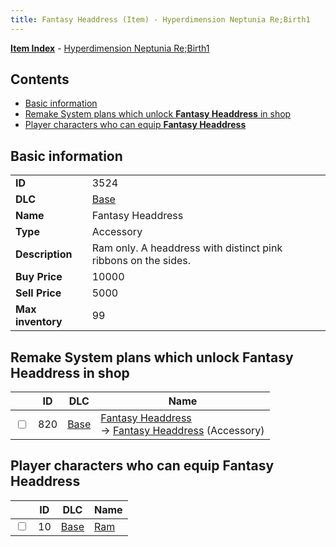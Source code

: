 ```yaml
---
title: Fantasy Headdress (Item) - Hyperdimension Neptunia Re;Birth1
---
```


[**Item Index**](/neptunia/rb1/item/index.html) - [Hyperdimension Neptunia Re;Birth1](/neptunia/rb1)

## Contents

- [Basic information](#basic-information)
- [Remake System plans which unlock **Fantasy Headdress** in shop](#remake-system-plans-which-unlock-fantasy-headdress-in-shop)
- [Player characters who can equip **Fantasy Headdress**](#player-characters-who-can-equip-fantasy-headdress)
## Basic information

|   |   |
| -- | -- |
| **ID** | 3524 |
| **DLC** | [Base](/neptunia/rb1/dlc/1-base.html) |
| **Name** | Fantasy Headdress |
| **Type** | Accessory |
| **Description** | Ram only. A headdress with distinct pink ribbons on the sides. |
| **Buy Price** | 10000 |
| **Sell Price** | 5000 |
| **Max inventory** | 99 |


## Remake System plans which unlock **Fantasy Headdress** in shop

|    | ID | DLC | Name |
| -- | -- | --- | ---- |
| <input type="checkbox" id="rb1-remake-1-820" class="trackbox" /> | 820 | [Base](/neptunia/rb1/dlc/1-base.html) | [Fantasy Headdress](/neptunia/rb1/remake/1-820-fantasy-headdress.html)<br /> → [Fantasy Headdress](/neptunia/rb1/item/1-3524-fantasy-headdress.html) (Accessory) |


## Player characters who can equip **Fantasy Headdress**

|    | ID | DLC | Name |
| -- | -- | --- | ---- |
| <input type="checkbox" id="rb1-player-1-10" class="trackbox" /> | 10 | [Base](/neptunia/rb1/dlc/1-base.html) | [Ram](/neptunia/rb1/player/1-10-ram.html) |
